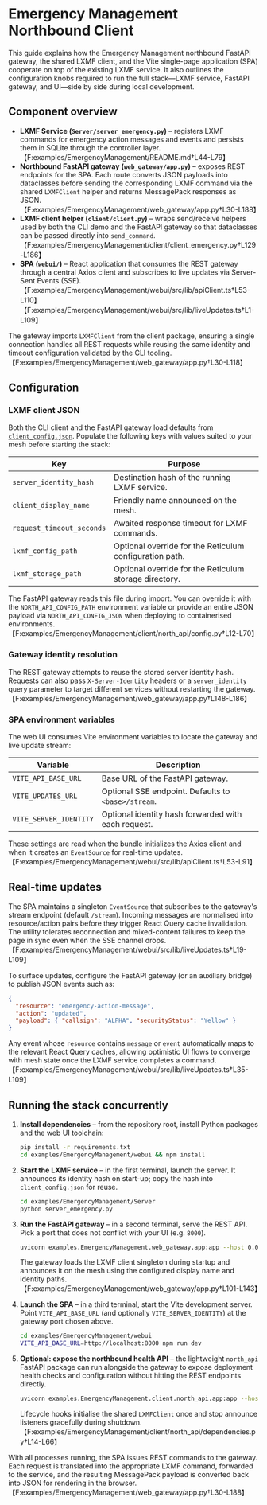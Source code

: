 # Emergency Management Northbound Client

This guide explains how the Emergency Management northbound FastAPI gateway, the
shared LXMF client, and the Vite single-page application (SPA) cooperate on top
of the existing LXMF service. It also outlines the configuration knobs required
to run the full stack—LXMF service, FastAPI gateway, and UI—side by side during
local development.

## Component overview

- **LXMF Service (`Server/server_emergency.py`)** – registers LXMF commands for
  emergency action messages and events and persists them in SQLite through the
  controller layer.【F:examples/EmergencyManagement/README.md†L44-L79】
- **Northbound FastAPI gateway (`web_gateway/app.py`)** – exposes REST endpoints
  for the SPA. Each route converts JSON payloads into dataclasses before sending
  the corresponding LXMF command via the shared `LXMFClient` helper and returns
  MessagePack responses as JSON.【F:examples/EmergencyManagement/web_gateway/app.py†L30-L188】
- **LXMF client helper (`client/client.py`)** – wraps send/receive helpers used
  by both the CLI demo and the FastAPI gateway so that dataclasses can be passed
  directly into `send_command`.【F:examples/EmergencyManagement/client/client_emergency.py†L129-L186】
- **SPA (`webui/`)** – React application that consumes the REST gateway through
  a central Axios client and subscribes to live updates via Server-Sent Events
  (SSE).【F:examples/EmergencyManagement/webui/src/lib/apiClient.ts†L53-L110】【F:examples/EmergencyManagement/webui/src/lib/liveUpdates.ts†L1-L109】

The gateway imports `LXMFClient` from the client package, ensuring a single
connection handles all REST requests while reusing the same identity and timeout
configuration validated by the CLI tooling.【F:examples/EmergencyManagement/web_gateway/app.py†L30-L118】

## Configuration

### LXMF client JSON

Both the CLI client and the FastAPI gateway load defaults from
[`client_config.json`](./client_config.json). Populate the following keys with
values suited to your mesh before starting the stack:

| Key | Purpose |
| --- | --- |
| `server_identity_hash` | Destination hash of the running LXMF service. |
| `client_display_name` | Friendly name announced on the mesh. |
| `request_timeout_seconds` | Awaited response timeout for LXMF commands. |
| `lxmf_config_path` | Optional override for the Reticulum configuration path. |
| `lxmf_storage_path` | Optional override for the Reticulum storage directory. |

The FastAPI gateway reads this file during import. You can override it with the
`NORTH_API_CONFIG_PATH` environment variable or provide an entire JSON payload
via `NORTH_API_CONFIG_JSON` when deploying to containerised environments.【F:examples/EmergencyManagement/client/north_api/config.py†L12-L70】

### Gateway identity resolution

The REST gateway attempts to reuse the stored server identity hash. Requests can
also pass `X-Server-Identity` headers or a `server_identity` query parameter to
target different services without restarting the gateway.【F:examples/EmergencyManagement/web_gateway/app.py†L148-L186】

### SPA environment variables

The web UI consumes Vite environment variables to locate the gateway and live
update stream:

| Variable | Description |
| --- | --- |
| `VITE_API_BASE_URL` | Base URL of the FastAPI gateway. |
| `VITE_UPDATES_URL` | Optional SSE endpoint. Defaults to `<base>/stream`. |
| `VITE_SERVER_IDENTITY` | Optional identity hash forwarded with each request. |

These settings are read when the bundle initializes the Axios client and when it
creates an `EventSource` for real-time updates.【F:examples/EmergencyManagement/webui/src/lib/apiClient.ts†L53-L91】

## Real-time updates

The SPA maintains a singleton `EventSource` that subscribes to the gateway's
stream endpoint (default `/stream`). Incoming messages are normalised into
resource/action pairs before they trigger React Query cache invalidation. The
utility tolerates reconnection and mixed-content failures to keep the page in
sync even when the SSE channel drops.【F:examples/EmergencyManagement/webui/src/lib/liveUpdates.ts†L19-L109】

To surface updates, configure the FastAPI gateway (or an auxiliary bridge) to
publish JSON events such as:

```json
{
  "resource": "emergency-action-message",
  "action": "updated",
  "payload": { "callsign": "ALPHA", "securityStatus": "Yellow" }
}
```

Any event whose `resource` contains `message` or `event` automatically maps to
the relevant React Query caches, allowing optimistic UI flows to converge with
mesh state once the LXMF service completes a command.【F:examples/EmergencyManagement/webui/src/lib/liveUpdates.ts†L35-L109】

## Running the stack concurrently

1. **Install dependencies** – from the repository root, install Python packages
   and the web UI toolchain:

   ```bash
   pip install -r requirements.txt
   cd examples/EmergencyManagement/webui && npm install
   ```

2. **Start the LXMF service** – in the first terminal, launch the server. It
   announces its identity hash on start-up; copy the hash into
   `client_config.json` for reuse.

   ```bash
   cd examples/EmergencyManagement/Server
   python server_emergency.py
   ```

3. **Run the FastAPI gateway** – in a second terminal, serve the REST API. Pick
   a port that does not conflict with your UI (e.g. `8000`).

   ```bash
   uvicorn examples.EmergencyManagement.web_gateway.app:app --host 0.0.0.0 --port 8000 --reload
   ```

   The gateway loads the LXMF client singleton during startup and announces it
   on the mesh using the configured display name and identity paths.【F:examples/EmergencyManagement/web_gateway/app.py†L101-L143】

4. **Launch the SPA** – in a third terminal, start the Vite development server.
   Point `VITE_API_BASE_URL` (and optionally `VITE_SERVER_IDENTITY`) at the
   gateway port chosen above.

   ```bash
   cd examples/EmergencyManagement/webui
   VITE_API_BASE_URL=http://localhost:8000 npm run dev
   ```

5. **Optional: expose the northbound health API** – the lightweight
   `north_api` FastAPI package can run alongside the gateway to expose
   deployment health checks and configuration without hitting the REST
   endpoints directly.

   ```bash
   uvicorn examples.EmergencyManagement.client.north_api.app:app --host 0.0.0.0 --port 8100
   ```

   Lifecycle hooks initialise the shared `LXMFClient` once and stop announce
   listeners gracefully during shutdown.【F:examples/EmergencyManagement/client/north_api/dependencies.py†L14-L66】

With all processes running, the SPA issues REST commands to the gateway. Each
request is translated into the appropriate LXMF command, forwarded to the
service, and the resulting MessagePack payload is converted back into JSON for
rendering in the browser.【F:examples/EmergencyManagement/web_gateway/app.py†L30-L188】
